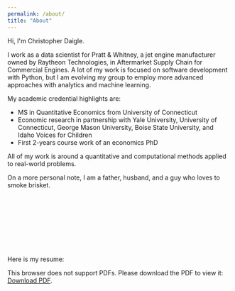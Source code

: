 ```yaml
---
permalink: /about/
title: "About"
---
```


Hi, I'm Christopher Daigle.

I work as a data scientist for Pratt & Whitney, a jet engine manufacturer owned by Raytheon Technologies, in Aftermarket Supply Chain for Commercial Engines. A lot of my work is focused on software development with Python, but I am evolving my group to employ more advanced approaches with analytics and machine learning.

My academic credential highlights are:
* MS in Quantitative Economics from University of Connecticut
* Economic research in partnership with Yale University, University of Connecticut, George Mason University, Boise State University, and Idaho Voices for Children
* First 2-years course work of an economics PhD

All of my work is around a quantitative and computational methods applied to real-world problems.

On a more personal note, I am a father, husband, and a guy who loves to smoke brisket.

Here is my resume:
<object data="/assets/docs/200405.pdf" type="application/pdf" width="700px" height="700px">
    <embed src="/assets/docs/200405.pdf">
        <p>This browser does not support PDFs. Please download the PDF to view it: <a href="/assets/docs/200405.pdf">Download PDF</a>.</p>
    </embed>
</object>
